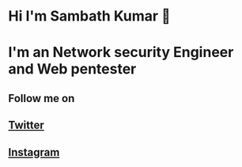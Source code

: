 # Hi I'm Sambath Kumar 👋
# I'm an Network security Engineer and  Web pentester
## Follow me on 
## [**Twitter**](https://twitter.com/sambathk_crazy)
## [**Instagram**](https://www.instagram.com/sk_devil_002/)
 

<!--
**sambathkumar02/sambathkumar02** is a ✨ _special_ ✨ repository because its `README.md` (this file) appears on your GitHub profile.

Here are some ideas to get you started:

- 🔭 I’m currently working on ...
- 🌱 I’m currently learning Diffrent attack strategies on Network and Web.
- 👯 I’m looking to collaborate on ...
- 🤔 I’m looking for help with ...
- 💬 Ask me about Cyber security.
- 📫 How to reach me: ...
- 😄 Pronouns: ...
- ⚡ Fun fact: ...
-->
